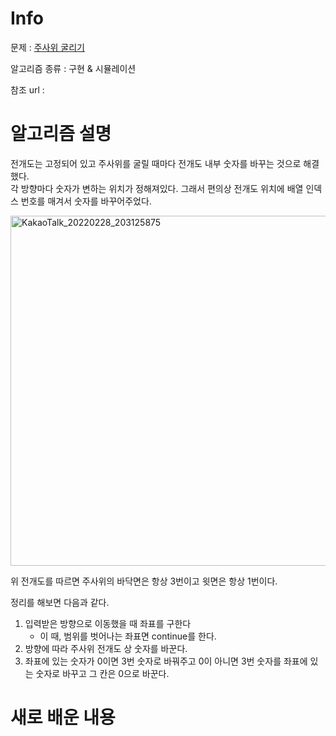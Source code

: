 # Info

  

문제 : [주사위 굴리기](https://www.acmicpc.net/problem/14499)

알고리즘 종류 : 구현 & 시뮬레이션

참조 url :

  

# 알고리즘 설명
전개도는 고정되어 있고 주사위를 굴릴 때마다 전개도 내부 숫자를 바꾸는 것으로 해결했다.  
각 방향마다 숫자가 변하는 위치가 정해져있다. 그래서 편의상 전개도 위치에 배열 인덱스 번호를 매겨서 숫자를 바꾸어주었다.  

<img width="560" alt="KakaoTalk_20220228_203125875" src="https://user-images.githubusercontent.com/55791128/155976430-f652520f-3be9-4ac6-bc5a-5e64c9e7864a.png">  

위 전개도를 따르면 주사위의 바닥면은 항상 3번이고 윗면은 항상 1번이다.  

정리를 해보면 다음과 같다.
1. 입력받은 방향으로 이동했을 때 좌표를 구한다
    - 이 때, 범위를 벗어나는 좌표면 continue를 한다.
2. 방향에 따라 주사위 전개도 상 숫자를 바꾼다.
3. 좌표에 있는 숫자가 0이면 3번 숫자로 바꿔주고 0이 아니면 3번 숫자를 좌표에 있는 숫자로 바꾸고 그 칸은 0으로 바꾼다.
# 새로 배운 내용